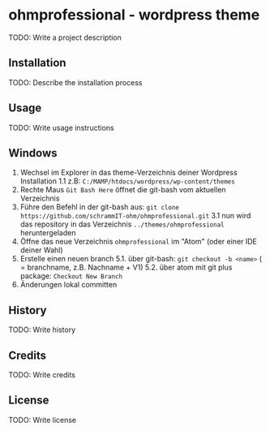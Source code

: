 # ohmprofessional - wordpress theme

TODO: Write a project description

## Installation

TODO: Describe the installation process

## Usage

TODO: Write usage instructions

## Windows

1. Wechsel im Explorer in das theme-Verzeichnis deiner Wordpress Installation
    1.1  z.B: `C:/MAMP/htdocs/wordpress/wp-content/themes`
2. Rechte Maus `Git Bash Here` öffnet die git-bash vom aktuellen Verzeichnis
3. Führe den Befehl in der git-bash aus: `git clone https://github.com/schrammIT-ohm/ohmprofessional.git`
  3.1 nun wird das repository in das Verzeichnis `../themes/ohmprofessional` heruntergeladen
4. Öffne das neue Verzeichnis `ohmprofessional` im "Atom" (oder einer IDE deiner Wahl)
5. Erstelle einen neuen branch
  5.1. über git-bash: `git checkout -b <name>` (<name> = branchname, z.B. Nachname + V1)
  5.2. über atom mit git plus package: `Checkout New Branch`
6. Änderungen lokal committen


## History

TODO: Write history

## Credits

TODO: Write credits

## License

TODO: Write license
